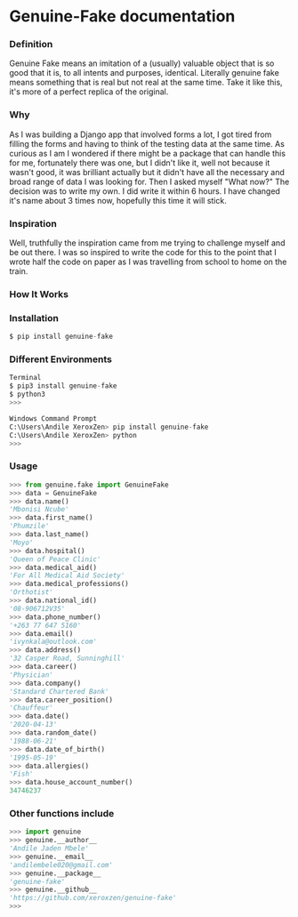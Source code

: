 # Genuine-Fake documentation

### Definition
Genuine Fake means an imitation of a (usually) valuable object that is so good that it is, to all intents and purposes, identical. Literally genuine fake means something that is real but not real at the same time. Take it like this, it's more of a perfect replica of the original.

### Why
As I was building a Django app that involved forms a lot, I got tired from filling the forms and having to think of the testing data at the same time. As curious as I am I wondered if there might be a package that can handle this for me, fortunately there was one, but I didn't like it, well not because it wasn't good, it was brilliant actually but it didn't have all the necessary and broad range of data I was looking for. Then I asked myself "What now?" The decision was to write my own. I did write it within 6 hours. I have changed it's name about 3 times now, hopefully this time it will stick.

### Inspiration
Well, truthfully the inspiration came from me trying to challenge myself and be out there. I was so inspired to write the code for this to the point that I wrote half the code on paper as I was travelling from school to home on the train.

### How It Works
### Installation

```python
$ pip install genuine-fake
```
### Different Environments
```python
Terminal
$ pip3 install genuine-fake
$ python3
>>> 
```

```python
Windows Command Prompt
C:\Users\Andile XeroxZen> pip install genuine-fake
C:\Users\Andile XeroxZen> python
>>>
```
### Usage
```python
>>> from genuine.fake import GenuineFake
>>> data = GenuineFake
>>> data.name()        
'Mbonisi Ncube'
>>> data.first_name()
'Phumzile'
>>> data.last_name()
'Moyo'
>>> data.hospital()
'Queen of Peace Clinic'
>>> data.medical_aid()
'For All Medical Aid Society'
>>> data.medical_professions()
'Orthotist'
>>> data.national_id()
'08-906712V35'
>>> data.phone_number()
'+263 77 647 5160'
>>> data.email()
'ivynkala@outlook.com'
>>> data.address()
'32 Casper Road, Sunninghill'
>>> data.career()
'Physician'
>>> data.company()
'Standard Chartered Bank'
>>> data.career_position()
'Chauffeur'
>>> data.date()
'2020-04-13'
>>> data.random_date()
'1988-06-21'
>>> data.date_of_birth()
'1995-05-19'
>>> data.allergies()
'Fish'
>>> data.house_account_number()
34746237
```

### Other functions include
```python
>>> import genuine
>>> genuine.__author__
'Andile Jaden Mbele'
>>> genuine.__email__
'andilembele020@gmail.com'
>>> genuine.__package__
'genuine-fake'
>>> genuine.__github__  
'https://github.com/xeroxzen/genuine-fake'
>>>
```

